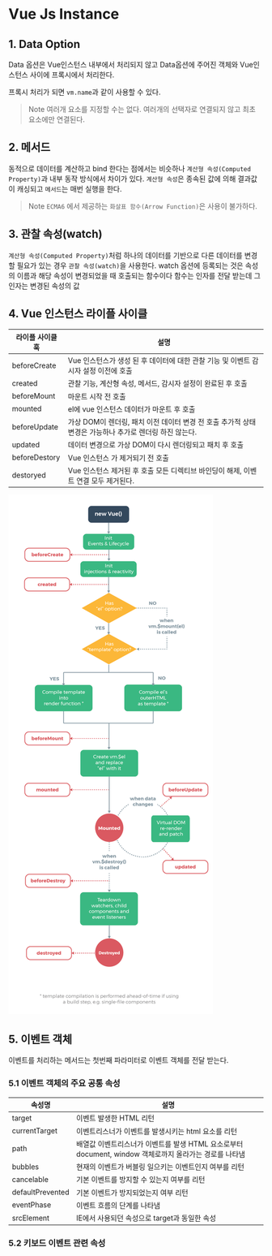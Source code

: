 # Vue Js Instance 
## 1. Data Option 
Data 옵션은 Vue인스턴스 내부에서 처리되지 않고 Data옵션에 주어진 객체와 Vue인스턴스 사이에 프록시에서 처리한다. 

프록시 처리가 되면 `vm.name`과 같이 사용할 수 있다. 
> Note 여러개 요소를 지정할 수는 없다. 여러개의 선택자로 연결되지 않고 최초 요소에만 연결된다. 

## 2. 메서드
동적으로 데이터를 계산하고 bind 한다는 점에서는 비슷하나 `계산형 속성(Computed Property)`과 내부 동작 방식에서 차이가 있다. `계산형 속성`은 종속된 값에 의해 결과값이 캐싱되고 `메서드`는 매번 실행을 한다. 
> Note `ECMA6` 에서 제공하는 `화살표 함수(Arrow Function)`은 사용이 불가하다. 

## 3. 관찰 속성(watch)
`계산형 속성(Computed Property)`처럼 하나의 데이터를 기반으로 다른 데이터를 변경할 필요가 있는 경우 `관찰 속성(watch)`을 사용한다. 
watch 옵션에 등록되는 것은 속성의 이름과 해당 속성이 변경되었을 때 호출되는 함수이다 함수는 인자를 전달 받는데 그 인자는 변경된 속성의 값 

## 4. Vue 인스턴스 라이플 사이클 
라이플 사이클 훅   | 설명 
-------------- | -----
beforeCreate | Vue 인스턴스가 생성 된 후 데이터에 대한 관찰 기능 및 이벤트 감시자 설정 이전에 호출 
created | 관찰 기능, 계산형 속성, 메서드, 감시자 설정이 완료된 후 호출
beforeMount | 마운트 시작 전 호출 
mounted | el에 vue 인스턴스 데이터가 마운트 후 호출 
beforeUpdate | 가상 DOM이 렌더링, 패치 이전 데이터 변경 전 호출 추가적 상태 변경은 가능하나 추가로 렌더링 하진 않는다. 
updated | 데이터 변경으로 가상 DOM이 다시 렌더링되고 패치 후 호출 
beforeDestory | Vue 인스턴스 가 제거되기 전 호출 
destoryed | Vue 인스턴스 제거된 후 호출 모든 디렉티브 바인딩이 해제, 이벤트 연결 모두 제거된다. 

![Image of Vue js Instance's Life cycle](../img/lifecycle.png)

## 5. 이벤트 객체 
이벤트를 처리하는 메서드는 첫번째 파라미터로 이벤트 객체를 전달 받는다. 
### 5.1 이벤트 객체의 주요 공통 속성
속성명 | 설명 
-----| ----
target | 이벤트 발생한 HTML 리턴
currentTarget | 이벤트리스너가 이벤트를 발생시키는 html 요소를 리턴 
path | 배열값 이벤트리스너가 이벤트를 발생 HTML 요소로부터 document, window 객체로까지 올라가는 경로를 나타냄 
bubbles | 현재의 이벤트가 버블링 일으키는 이벤트인지 여부를 리턴 
cancelable | 기본 이벤트를 방지할 수 있는지 여부를 리턴
defaultPrevented | 기본 이벤트가 방지되었는지 여부 리턴
eventPhase | 이벤트 흐름의 단계를 나타냄 
srcElement | IE에서 사용되던 속성으로 target과 동일한 속성

### 5.2 키보드 이벤트 관련 속성 